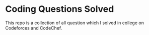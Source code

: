 # Coding Questions Solved
This repo is a collection of all question which I solved in college on Codeforces and CodeChef.
